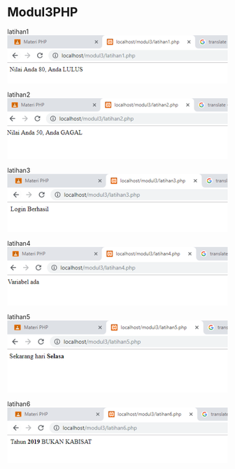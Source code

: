 # Modul3PHP

latihan1
![alt text](https://github.com/fanniyuliani08/Modul3PHP/blob/master/latihan1.PNG)

latihan2
![alt text](https://github.com/fanniyuliani08/Modul3PHP/blob/master/latihan2.PNG)

latihan3
![alt text](https://github.com/fanniyuliani08/Modul3PHP/blob/master/latihan3.PNG)

latihan4
![alt text](https://github.com/fanniyuliani08/Modul3PHP/blob/master/latihan4.PNG)

latihan5
![alt text](https://github.com/fanniyuliani08/Modul3PHP/blob/master/latihan5.PNG)

latihan6
![alt text](https://github.com/fanniyuliani08/Modul3PHP/blob/master/latihan6.PNG)
